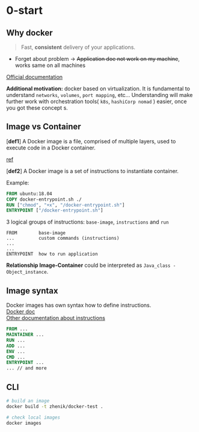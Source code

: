 # 0-start
## Why docker
> Fast, **consistent** delivery of your applications.

* Forget about problem -> ~~Application doe not work on my machine~~, works same on all machines

[Official documentation](https://docs.docker.com/engine/docker-overview/)


**Additional motivation:** docker based on virtualization. 
It is fundamental to understand `networks`, `volumes`, `port mapping`, etc...
Understanding will make further work with orchestration tools( `k8s`, `hashiCorp nomad` ) easier, once you got these concept s. 
## Image vs Container
[**def1**] A Docker image is a file, comprised of multiple layers, used to execute code in a Docker container.

[ref](https://searchitoperations.techtarget.com/definition/Docker-image)

[**def2**]
A Docker image is a set of instructions to instantiate container. 

Example:
```dockerfile
FROM ubuntu:18.04
COPY docker-entrypoint.sh ./
RUN ["chmod", "+x", "/docker-entrypoint.sh"]
ENTRYPOINT ["/docker-entrypoint.sh"]
``` 

3 logical groups of instructions: `base-image`, `instructions` and `run` 
```
FROM        base-image
...         custom commands (instructions)
...
...
ENTRYPOINT  how to run application
```

**Relationship Image-Container** could be interpreted as `Java_class - Object_instance`.



## Image syntax
Docker images has own syntax how to define instructions.  
[Docker doc](https://docs.docker.com/)  
[Other documentation about instructions](https://github.com/wsargent/docker-cheat-sheet#instructions)
```dockerfile
FROM ...
MAINTAINER ...
RUN ...
ADD ...
ENV ...
CMD ...
ENTRYPOINT ...
... // and more
```

## CLI
```bash
# build an image
docker build -t zhenik/docker-test . 

# check local images
docker images
```


